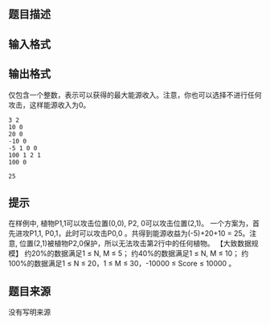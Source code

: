 


## 题目描述
## 输入格式
## 输出格式
仅包含一个整数，表示可以获得的最大能源收入。注意，你也可以选择不进行任何攻击，这样能源收入为0。 

```input1
3 2
10 0
20 0
-10 0
-5 1 0 0
100 1 2 1
100 0

```

```output1
25
```

## 提示
在样例中, 植物P1,1可以攻击位置(0,0), P2, 0可以攻击位置(2,1)。 
一个方案为，首先进攻P1,1, P0,1，此时可以攻击P0,0 。共得到能源收益为(-5)+20+10 = 25。注意, 位置(2,1)被植物P2,0保护，所以无法攻击第2行中的任何植物。 
【大致数据规模】
约20%的数据满足1 ≤ N, M ≤ 5；
约40%的数据满足1 ≤ N, M ≤ 10；
约100%的数据满足1 ≤ N ≤ 20，1 ≤ M ≤ 30，-10000 ≤ Score ≤ 10000 。
## 题目来源
没有写明来源


